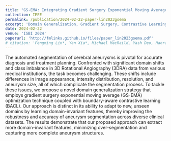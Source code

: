 ```yaml
---
title: "GS-EMA: Integrating Gradient Surgery Exponential Moving Average with Boundary-Aware Contrastive Learning for Enhanced Domain Generalization in Aneurysm Segmentation"
collection: IEEE
permalink: /publication/2024-02-22-paper-lin2023gsema
excerpt: 'Domain Generalization, Gradient Surgery, Contrastive Learning, Aneurysm Segmentation'
date: 2024-02-22
venue: 'ISBI 2024'
paperurl: 'http://fmlinks.github.io/files/paper_lin2023gsema.pdf'
# citation: 'Fengming Lin*, Yan Xia*, Michael MacRaild, Yash Deo, Haoran Dou, Qiongyao Liu, Nina Cheng, Nishant Ravikumar**, Alejandro F. Frangi**'
---
```


The automated segmentation of cerebral aneurysms is pivotal for accurate diagnosis and treatment planning. Confronted with significant domain shifts and class imbalance in 3D Rotational Angiography (3DRA) data from various medical institutions, the task becomes challenging. These shifts include differences in image appearance, intensity distribution, resolution, and aneurysm size, all of which complicate the segmentation process. To tackle these issues, we propose a novel domain generalization strategy that employs gradient surgery exponential moving average (GS-EMA) optimization technique coupled with boundary-aware contrastive learning (BACL). Our approach is distinct in its ability to adapt to new, unseen domains by learning domain-invariant features, thereby improving the robustness and accuracy of aneurysm segmentation across diverse clinical datasets. The results demonstrate that our proposed approach can extract more domain-invariant features, minimizing over-segmentation and capturing more complete aneurysm structures.

